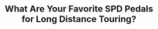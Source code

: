 ---
layout: community
category: community
title: "What Are Your Favorite SPD Pedals for Long Distance Touring?"
description: "For distance riders (150km+ days) mainly on tarmac, what is your favourite SPD pedal?  I use mtb spds, namely Shimano xt. Shimano 520's do you wish you had a bigger platform? Do you get hotspots?"
isTopLevel: false
isSingleLevel: false
isArticle: false
datePublished: 2022-06-17 10:23:00 +0300
dateModified: 2022-06-17 10:23:00 +0300
published: false
---